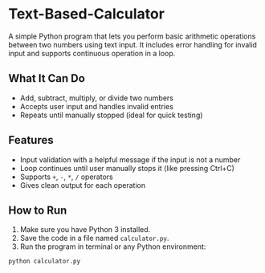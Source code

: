 # Text-Based-Calculator
A simple Python program that lets you perform basic arithmetic operations between two numbers using text input. It includes error handling for invalid input and supports continuous operation in a loop.

##  What It Can Do

- Add, subtract, multiply, or divide two numbers
- Accepts user input and handles invalid entries
- Repeats until manually stopped (ideal for quick testing)

##  Features

- Input validation with a helpful message if the input is not a number
- Loop continues until user manually stops it (like pressing Ctrl+C)
- Supports `+`, `-`, `*`, `/` operators
- Gives clean output for each operation

##  How to Run

1. Make sure you have Python 3 installed.
2. Save the code in a file named `calculator.py`.
3. Run the program in terminal or any Python environment:

```bash
python calculator.py
